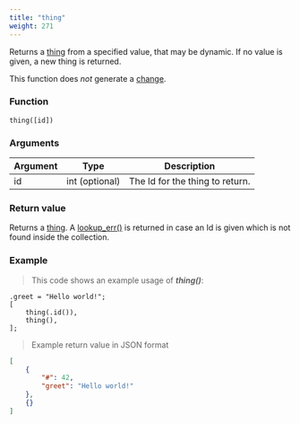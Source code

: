 ```yaml
---
title: "thing"
weight: 271
---
```


Returns a [thing](../../data-types/thing) from a specified value, that may be dynamic. If no value is given, a new thing is returned.

This function does *not* generate a [change](../../overview/changes).

### Function

`thing([id])`

### Arguments

Argument | Type | Description
-------- | ---- | -----------
id | int (optional) | The Id for the thing to return.

### Return value

Returns a [thing](../../data-types/thing).
A [lookup_err()](../../errors/lookup_err) is returned in case an Id is given which is not found inside the collection.

### Example

> This code shows an example usage of ***thing()***:

```thingsdb,should_pass
.greet = "Hello world!";
[
    thing(.id()),
    thing(),
];
```

> Example return value in JSON format

```json
[
    {
        "#": 42,
        "greet": "Hello world!"
    },
    {}
]
```
